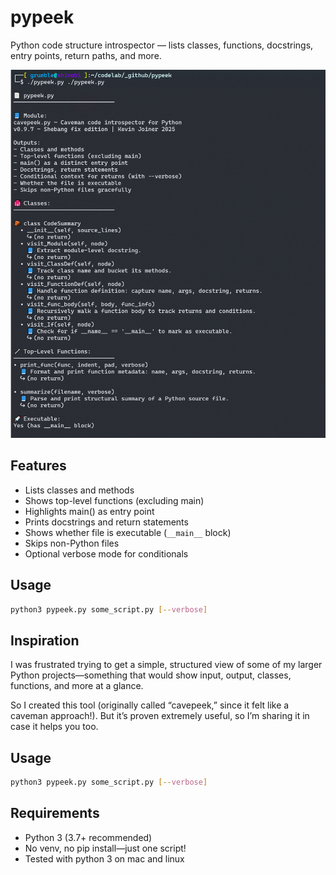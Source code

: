 # pypeek

Python code structure introspector — lists classes, functions, docstrings, entry points, return paths, and more.

![screenshot of pypeek in action](pypeek.gif)

## Features

- Lists classes and methods
- Shows top-level functions (excluding main)
- Highlights main() as entry point
- Prints docstrings and return statements
- Shows whether file is executable (`__main__` block)
- Skips non-Python files
- Optional verbose mode for conditionals

## Usage

```bash
python3 pypeek.py some_script.py [--verbose]
```

## Inspiration 

I was frustrated trying to get a simple, structured view of some of my larger Python projects—something that would show input, output, classes, functions, and more at a glance.

So I created this tool (originally called “cavepeek,” since it felt like a caveman approach!). But it’s proven extremely useful, so I’m sharing it in case it helps you too.

## Usage

```bash
python3 pypeek.py some_script.py [--verbose]
```

## Requirements

- Python 3 (3.7+ recommended)
- No venv, no pip install—just one script!
- Tested with python 3 on mac and linux


